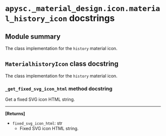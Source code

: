 # `apysc._material_design.icon.material_history_icon` docstrings

## Module summary

The class implementation for the `history` material icon.

## `MaterialhistoryIcon` class docstring

The class implementation for the `history` material icon.

### `_get_fixed_svg_icon_html` method docstring

Get a fixed SVG icon HTML string.<hr>

**[Returns]**

- `fixed_svg_icon_html`: str
  - Fixed SVG icon HTML string.